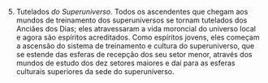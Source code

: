 ﻿5. Tutelados<I> do Superuniverso</I>. Todos os ascendentes que chegam aos mundos de treinamento dos superuniversos se tornam tutelados dos Anciães dos Dias; eles atravessaram a vida moroncial do universo local e agora são espíritos acreditados. Como espíritos jovens, eles começam a ascensão do sistema de treinamento e cultura do superuniverso, que se estende das esferas de recepção dos seu setor menor, através dos mundos de estudo dos dez setores maiores e daí para as esferas culturais superiores da sede do superuniverso.